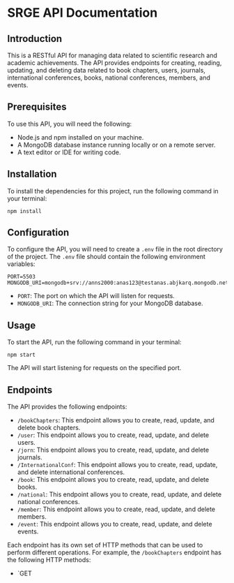 # SRGE API Documentation

## Introduction
This is a RESTful API for managing data related to scientific research and academic achievements. The API provides endpoints for creating, reading, updating, and deleting data related to book chapters, users, journals, international conferences, books, national conferences, members, and events.

## Prerequisites
To use this API, you will need the following:

- Node.js and npm installed on your machine.
- A MongoDB database instance running locally or on a remote server.
- A text editor or IDE for writing code.

## Installation
To install the dependencies for this project, run the following command in your terminal:

```
npm install
```

## Configuration
To configure the API, you will need to create a `.env` file in the root directory of the project. The `.env` file should contain the following environment variables:

```
PORT=5503
MONGODB_URI=mongodb+srv://anns2000:anas123@testanas.abjkarq.mongodb.net/SRGE
```

- `PORT`: The port on which the API will listen for requests.
- `MONGODB_URI`: The connection string for your MongoDB database.

## Usage
To start the API, run the following command in your terminal:

```
npm start
```

The API will start listening for requests on the specified port.

## Endpoints
The API provides the following endpoints:

- `/bookChapters`: This endpoint allows you to create, read, update, and delete book chapters.
- `/user`: This endpoint allows you to create, read, update, and delete users.
- `/jorn`: This endpoint allows you to create, read, update, and delete journals.
- `/InternationalConf`: This endpoint allows you to create, read, update, and delete international conferences.
- `/book`: This endpoint allows you to create, read, update, and delete books.
- `/national`: This endpoint allows you to create, read, update, and delete national conferences.
- `/member`: This endpoint allows you to create, read, update, and delete members.
- `/event`: This endpoint allows you to create, read, update, and delete events.

Each endpoint has its own set of HTTP methods that can be used to perform different operations. For example, the `/bookChapters` endpoint has the following HTTP methods:

- `GET
